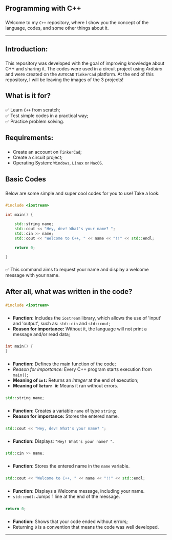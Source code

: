 **<h2>Programming with C++</h2>**

###

Welcome to my `C++` repository, where I show you the concept of the language, codes, and some other things about it.

---

**<h2>Introduction:</h2>**

###

This repository was developed with the goal of improving knowledge about C++ and sharing it. The codes were used in a circuit project using *Arduino* and were created on the `AUTOCAD` `TinkerCad` platform. At the end of this repository, I will be leaving the images of the 3 projects!

###

**<h2>What is it for?</h2>**

###

✅ Learn `C++` from scratch;<br>
✅ Test simple codes in a practical way;<br>
✅ Practice problem solving.

###

**<h2>Requirements:</h2>**

###

- Create an account on `TinkerCad`;
- Create a circuit project;
- Operating System: `Windows`, `Linux` or `MacOS`.

###

**<h2>Basic Codes</h2>**

###

Below are some simple and super cool codes for you to use! Take a look:

###
```cpp
#include <iostream>

int main() {

    std::string name;
    std::cout << "Hey, dev! What's your name? ";
    std::cin >> name;
    std::cout << "Welcome to C++, " << name << "!!" << std::endl;

    return 0;

}
```

###

✅ This command aims to request your name and display a welcome message with your name.

###

**<h2>After all, what was written in the code?</h2>**

###
```cpp
#include <iostream>
```

###

- **Function:** Includes the `iostream` library, which allows the use of 'input' and 'output', such as: `std::cin` and `std::cout`;
- **Reason for importance:** Without it, the language will not print a message and/or read data;

###
```cpp
int main() {
}
```

###

- **Function:** Defines the main function of the code;
- *Reason for importance:* Every C++ program starts execution from `main()`;
- **Meaning of `int`:** Returns an *integer* at the end of execution;
- **Meaning of `Return 0`:** Means it ran without errors.

###
```cpp
std::string name;
```

###

- **Function:** Creates a variable `name` of type `string`;
- **Reason for importance:** Stores the entered name.

###
```cpp
std::cout << "Hey, dev! What's your name? ";
```

###

- **Function:** Displays: `"Hey! What's your name? "`.

###
```cpp
std::cin >> name;
```

###

- **Function:** Stores the entered name in the `name` variable.

###
```cpp
std::cout << "Welcome to C++, " << name << "!!" << std::endl;
```

###

- **Function:** Displays a Welcome message, including your name.
- `std::endl`: Jumps 1 line at the end of the message.

###
```cpp
return 0;
```

###

- **Function:** Shows that your code ended without errors;
- Returning `0` is a convention that means the code was well developed.

---